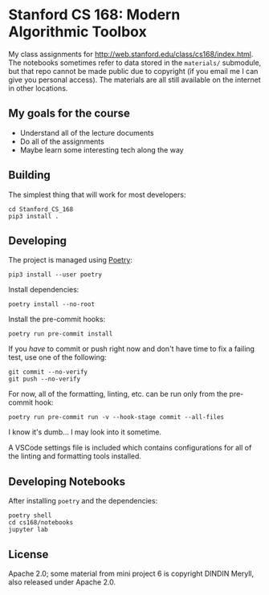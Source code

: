 # Stanford CS 168: Modern Algorithmic Toolbox

My class assignments for http://web.stanford.edu/class/cs168/index.html. The notebooks sometimes refer to data stored in the `materials/` submodule, but that repo cannot be made public due to copyright (if you email me I can give you personal access). The materials are all still available on the internet in other locations.

## My goals for the course

- Understand all of the lecture documents
- Do all of the assignments
- Maybe learn some interesting tech along the way

## Building

The simplest thing that will work for most developers:

    cd Stanford_CS_168
    pip3 install .

## Developing

The project is managed using [Poetry](https://python-poetry.org/docs/):

    pip3 install --user poetry

Install dependencies:

    poetry install --no-root

Install the pre-commit hooks:

    poetry run pre-commit install

If you _have_ to commit or push right now and don't have time to fix a failing test, use one of the following:

    git commit --no-verify
    git push --no-verify

For now, all of the formatting, linting, etc. can be run only from the pre-commit hook:

    poetry run pre-commit run -v --hook-stage commit --all-files

I know it's dumb... I may look into it sometime.

A VSCode settings file is included which contains configurations for all of the linting and formatting tools installed.

## Developing Notebooks

After installing `poetry` and the dependencies:

    poetry shell
    cd cs168/notebooks
    jupyter lab

## License

Apache 2.0; some material from mini project 6 is copyright DINDIN Meryll, also released under Apache 2.0.
